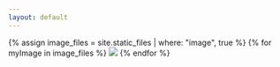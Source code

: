 ```yaml
---
layout: default
---
```


{% assign image_files = site.static_files | where: "image", true %}
{% for myImage in image_files %}
<img src="{{ site.baseurl }}{{ myImage.path }}">
{% endfor  %}
